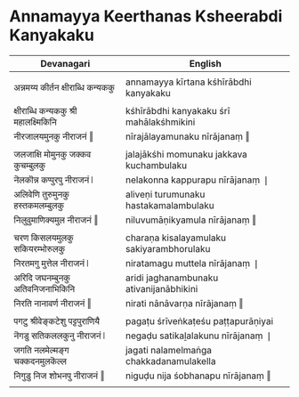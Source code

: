 # Annamayya Keerthanas Ksheerabdi Kanyakaku

| Devanagari | English |
| ------ | ------ |
|  |  |
| अन्नमय्य कीर्तन क्षीराब्धि कन्यककु   | annamayya kīrtana kśhīrābdhi kanyakaku   |
|  |  |
| क्षीराब्धि कन्यककु श्री महालक्ष्मिकिनि   | kśhīrābdhi kanyakaku śrī mahālakśhmikini   |
| नीरजालयमुनकु नीराजनं ‖   | nīrajālayamunaku nīrājanaṃ ‖   |
|  |  |
| जलजाक्षि मोमुनकु जक्कव कुचम्बुलकु   | jalajākśhi momunaku jakkava kuchambulaku   |
| नॆलकॊन्न कप्पुरपु नीराजनं ❘   | nelakonna kappurapu nīrājanaṃ ❘   |
| अलिवेणि तुरुमुनकु हस्तकमलम्बुलकु   | aliveṇi turumunaku hastakamalambulaku   |
| निलुवुमाणिक्यमुल नीराजनं ‖   | niluvumāṇikyamula nīrājanaṃ ‖   |
|  |  |
| चरण किसलयमुलकु सकियरम्भोरुलकु   | charaṇa kisalayamulaku sakiyarambhorulaku   |
| निरतमगु मुत्तेल नीराजनं ❘   | niratamagu muttela nīrājanaṃ ❘   |
| अरिदि जघनम्बुनकु अतिवनिजनाभिकिनि   | aridi jaghanambunaku ativanijanābhikini   |
| निरति नानावर्ण नीराजनं ‖   | nirati nānāvarṇa nīrājanaṃ ‖   |
|  |  |
| पगटु श्रीवेङ्कटेशु पट्टपुराणियै   | pagaṭu śrīveṅkaṭeśu paṭṭapurāṇiyai   |
| नॆगडु सतिकललकुनु नीराजनं ❘   | negaḍu satikaḻalakunu nīrājanaṃ ❘   |
| जगति नलमेल्मङ्ग चक्कदनमुलकॆल्ल   | jagati nalamelmaṅga chakkadanamulakella   |
| निगुडु निज शोभनपु नीराजनं ‖   | niguḍu nija śobhanapu nīrājanaṃ ‖   |
|  |  |
